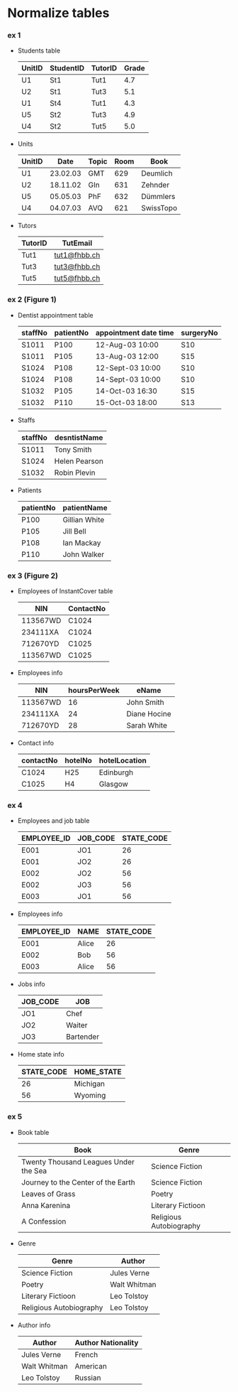 # Normalize tables

### ex 1

- Students table

  | UnitID | StudentID | TutorID | Grade |
  | ------ | --------- | ------- | ----- |
  | U1     | St1       | Tut1    | 4.7   |
  | U2     | St1       | Tut3    | 5.1   |
  | U1     | St4       | Tut1    | 4.3   |
  | U5     | St2       | Tut3    | 4.9   |
  | U4     | St2       | Tut5    | 5.0   |

- Units

  | UnitID | Date     | Topic | Room | Book      |
  | ------ | -------- | ----- | ---- | --------- |
  | U1     | 23.02.03 | GMT   | 629  | Deumlich  |
  | U2     | 18.11.02 | GIn   | 631  | Zehnder   |
  | U5     | 05.05.03 | PhF   | 632  | Dümmlers  |
  | U4     | 04.07.03 | AVQ   | 621  | SwissTopo |

- Tutors

  | TutorID | TutEmail     |
  | ------- | ------------ |
  | Tut1    | tut1@fhbb.ch |
  | Tut3    | tut3@fhbb.ch |
  | Tut5    | tut5@fhbb.ch |

### ex 2 (Figure 1)

- Dentist appointment table

  | staffNo | patientNo | appointment date time | surgeryNo |
  | ------- | --------- | --------------------- | --------- |
  | S1011   | P100      | 12-Aug-03 10:00       | S10       |
  | S1011   | P105      | 13-Aug-03 12:00       | S15       |
  | S1024   | P108      | 12-Sept-03 10:00      | S10       |
  | S1024   | P108      | 14-Sept-03 10:00      | S10       |
  | S1032   | P105      | 14-Oct-03 16:30       | S15       |
  | S1032   | P110      | 15-Oct-03 18:00       | S13       |

- Staffs

  | staffNo | desntistName  |
  | ------- | ------------- |
  | S1011   | Tony Smith    |
  | S1024   | Helen Pearson |
  | S1032   | Robin Plevin  |

- Patients

  | patientNo | patientName   |
  | --------- | ------------- |
  | P100      | Gillian White |
  | P105      | Jill Bell     |
  | P108      | Ian Mackay    |
  | P110      | John Walker   |

### ex 3 (Figure 2)

- Employees of InstantCover table

  | NIN      | ContactNo |
  | -------- | --------- |
  | 113567WD | C1024     |
  | 234111XA | C1024     |
  | 712670YD | C1025     |
  | 113567WD | C1025     |

- Employees info

  | NIN      | hoursPerWeek | eName        |
  | -------- | ------------ | ------------ |
  | 113567WD | 16           | John Smith   |
  | 234111XA | 24           | Diane Hocine |
  | 712670YD | 28           | Sarah White  |

- Contact info

  | contactNo | hotelNo | hotelLocation |
  | --------- | ------- | ------------- |
  | C1024     | H25     | Edinburgh     |
  | C1025     | H4      | Glasgow       |

### ex 4

- Employees and job table

  | EMPLOYEE_ID | JOB_CODE | STATE_CODE |
  | ----------- | -------- | ---------- |
  | E001        | JO1      | 26         |
  | E001        | JO2      | 26         |
  | E002        | JO2      | 56         |
  | E002        | JO3      | 56         |
  | E003        | JO1      | 56         |

- Employees info

  | EMPLOYEE_ID | NAME  | STATE_CODE |
  | ----------- | ----- | ---------- |
  | E001        | Alice | 26         |
  | E002        | Bob   | 56         |
  | E003        | Alice | 56         |

- Jobs info

  | JOB_CODE | JOB       |
  | -------- | --------- |
  | JO1      | Chef      |
  | JO2      | Waiter    |
  | JO3      | Bartender |

- Home state info

  | STATE_CODE | HOME_STATE |
  | ---------- | ---------- |
  | 26         | Michigan   |
  | 56         | Wyoming    |

### ex 5

- Book table

  | Book                                  | Genre                   |
  | ------------------------------------- | ----------------------- |
  | Twenty Thousand Leagues Under the Sea | Science Fiction         |
  | Journey to the Center of the Earth    | Science Fiction         |
  | Leaves of Grass                       | Poetry                  |
  | Anna Karenina                         | Literary Fictioon       |
  | A Confession                          | Religious Autobiography |

- Genre

  | Genre                   | Author       |
  | ----------------------- | ------------ |
  | Science Fiction         | Jules Verne  |
  | Poetry                  | Walt Whitman |
  | Literary Fictioon       | Leo Tolstoy  |
  | Religious Autobiography | Leo Tolstoy  |

- Author info

  | Author       | Author Nationality |
  | ------------ | ------------------ |
  | Jules Verne  | French             |
  | Walt Whitman | American           |
  | Leo Tolstoy  | Russian            |
